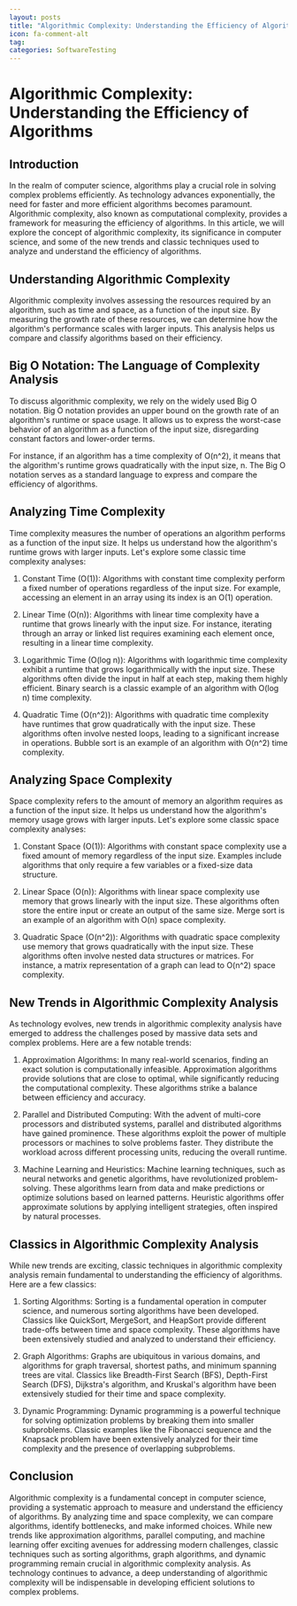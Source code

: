 ```yaml
---
layout: posts
title: "Algorithmic Complexity: Understanding the Efficiency of Algorithms"
icon: fa-comment-alt
tag:      
categories: SoftwareTesting
---
```



# Algorithmic Complexity: Understanding the Efficiency of Algorithms

## Introduction

In the realm of computer science, algorithms play a crucial role in solving complex problems efficiently. As technology advances exponentially, the need for faster and more efficient algorithms becomes paramount. Algorithmic complexity, also known as computational complexity, provides a framework for measuring the efficiency of algorithms. In this article, we will explore the concept of algorithmic complexity, its significance in computer science, and some of the new trends and classic techniques used to analyze and understand the efficiency of algorithms.

## Understanding Algorithmic Complexity

Algorithmic complexity involves assessing the resources required by an algorithm, such as time and space, as a function of the input size. By measuring the growth rate of these resources, we can determine how the algorithm's performance scales with larger inputs. This analysis helps us compare and classify algorithms based on their efficiency.

## Big O Notation: The Language of Complexity Analysis

To discuss algorithmic complexity, we rely on the widely used Big O notation. Big O notation provides an upper bound on the growth rate of an algorithm's runtime or space usage. It allows us to express the worst-case behavior of an algorithm as a function of the input size, disregarding constant factors and lower-order terms.

For instance, if an algorithm has a time complexity of O(n^2), it means that the algorithm's runtime grows quadratically with the input size, n. The Big O notation serves as a standard language to express and compare the efficiency of algorithms.

## Analyzing Time Complexity

Time complexity measures the number of operations an algorithm performs as a function of the input size. It helps us understand how the algorithm's runtime grows with larger inputs. Let's explore some classic time complexity analyses:

1. Constant Time (O(1)): Algorithms with constant time complexity perform a fixed number of operations regardless of the input size. For example, accessing an element in an array using its index is an O(1) operation.

2. Linear Time (O(n)): Algorithms with linear time complexity have a runtime that grows linearly with the input size. For instance, iterating through an array or linked list requires examining each element once, resulting in a linear time complexity.

3. Logarithmic Time (O(log n)): Algorithms with logarithmic time complexity exhibit a runtime that grows logarithmically with the input size. These algorithms often divide the input in half at each step, making them highly efficient. Binary search is a classic example of an algorithm with O(log n) time complexity.

4. Quadratic Time (O(n^2)): Algorithms with quadratic time complexity have runtimes that grow quadratically with the input size. These algorithms often involve nested loops, leading to a significant increase in operations. Bubble sort is an example of an algorithm with O(n^2) time complexity.

## Analyzing Space Complexity

Space complexity refers to the amount of memory an algorithm requires as a function of the input size. It helps us understand how the algorithm's memory usage grows with larger inputs. Let's explore some classic space complexity analyses:

1. Constant Space (O(1)): Algorithms with constant space complexity use a fixed amount of memory regardless of the input size. Examples include algorithms that only require a few variables or a fixed-size data structure.

2. Linear Space (O(n)): Algorithms with linear space complexity use memory that grows linearly with the input size. These algorithms often store the entire input or create an output of the same size. Merge sort is an example of an algorithm with O(n) space complexity.

3. Quadratic Space (O(n^2)): Algorithms with quadratic space complexity use memory that grows quadratically with the input size. These algorithms often involve nested data structures or matrices. For instance, a matrix representation of a graph can lead to O(n^2) space complexity.

## New Trends in Algorithmic Complexity Analysis

As technology evolves, new trends in algorithmic complexity analysis have emerged to address the challenges posed by massive data sets and complex problems. Here are a few notable trends:

1. Approximation Algorithms: In many real-world scenarios, finding an exact solution is computationally infeasible. Approximation algorithms provide solutions that are close to optimal, while significantly reducing the computational complexity. These algorithms strike a balance between efficiency and accuracy.

2. Parallel and Distributed Computing: With the advent of multi-core processors and distributed systems, parallel and distributed algorithms have gained prominence. These algorithms exploit the power of multiple processors or machines to solve problems faster. They distribute the workload across different processing units, reducing the overall runtime.

3. Machine Learning and Heuristics: Machine learning techniques, such as neural networks and genetic algorithms, have revolutionized problem-solving. These algorithms learn from data and make predictions or optimize solutions based on learned patterns. Heuristic algorithms offer approximate solutions by applying intelligent strategies, often inspired by natural processes.

## Classics in Algorithmic Complexity Analysis

While new trends are exciting, classic techniques in algorithmic complexity analysis remain fundamental to understanding the efficiency of algorithms. Here are a few classics:

1. Sorting Algorithms: Sorting is a fundamental operation in computer science, and numerous sorting algorithms have been developed. Classics like QuickSort, MergeSort, and HeapSort provide different trade-offs between time and space complexity. These algorithms have been extensively studied and analyzed to understand their efficiency.

2. Graph Algorithms: Graphs are ubiquitous in various domains, and algorithms for graph traversal, shortest paths, and minimum spanning trees are vital. Classics like Breadth-First Search (BFS), Depth-First Search (DFS), Dijkstra's algorithm, and Kruskal's algorithm have been extensively studied for their time and space complexity.

3. Dynamic Programming: Dynamic programming is a powerful technique for solving optimization problems by breaking them into smaller subproblems. Classic examples like the Fibonacci sequence and the Knapsack problem have been extensively analyzed for their time complexity and the presence of overlapping subproblems.

## Conclusion

Algorithmic complexity is a fundamental concept in computer science, providing a systematic approach to measure and understand the efficiency of algorithms. By analyzing time and space complexity, we can compare algorithms, identify bottlenecks, and make informed choices. While new trends like approximation algorithms, parallel computing, and machine learning offer exciting avenues for addressing modern challenges, classic techniques such as sorting algorithms, graph algorithms, and dynamic programming remain crucial in algorithmic complexity analysis. As technology continues to advance, a deep understanding of algorithmic complexity will be indispensable in developing efficient solutions to complex problems.